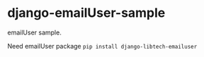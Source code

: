 django-emailUser-sample
=======================

emailUser sample.

Need emailUser package
```pip install django-libtech-emailuser```
